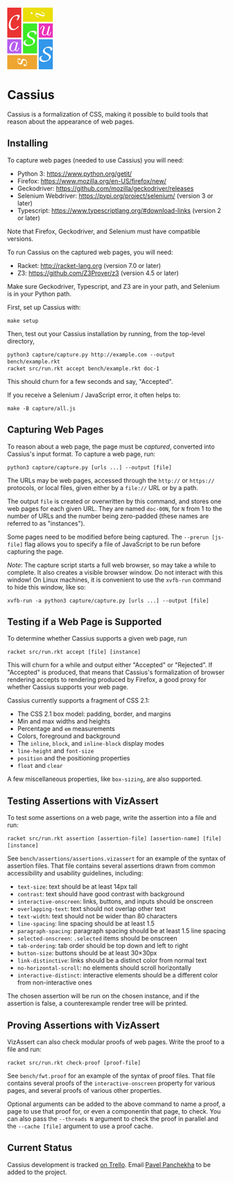 ![Cassius](logo.png)

Cassius
=======

Cassius is a formalization of CSS, making it possible to build tools
that reason about the appearance of web pages.

Installing
----------

To capture web pages (needed to use Cassius) you will need:

- Python 3: <https://www.python.org/getit/>
- Firefox: <https://www.mozilla.org/en-US/firefox/new/>
- Geckodriver: <https://github.com/mozilla/geckodriver/releases>
- Selenium Webdriver: <https://pypi.org/project/selenium/> (version 3 or later)
- Typescript: <https://www.typescriptlang.org/#download-links> (version 2 or later)

Note that Firefox, Geckodriver, and Selenium must have compatible
versions.

To run Cassius on the captured web pages, you will need:

- Racket: <http://racket-lang.org> (version 7.0 or later)
- Z3: <https://github.com/Z3Prover/z3> (version 4.5 or later)

Make sure Geckodriver, Typescript, and Z3 are in your path, and
Selenium is in your Python path.

First, set up Cassius with:

    make setup

Then, test out your Cassius installation by running, from the top-level directory,

    python3 capture/capture.py http://example.com --output bench/example.rkt
    racket src/run.rkt accept bench/example.rkt doc-1

This should churn for a few seconds and say, "Accepted".

If you receive a Selenium / JavaScript error, it often helps to:

    make -B capture/all.js

Capturing Web Pages
-------------------

To reason about a web page, the page must be *captured*, converted
into Cassius's input format. To capture a web page, run:

    python3 capture/capture.py [urls ...] --output [file]

The URLs may be web pages, accessed through the `http://` or
`https://` protocols, or local files, given either by a `file://` URL
or by a path.

The output `file` is created or overwritten by this command, and
stores one web pages for each given URL. They are named `doc-00N`, for
`N` from 1 to the number of URLs and the number being zero-padded
(these names are referred to as "instances").

Some pages need to be modified before being captured. The `--prerun
[js-file]` flag allows you to specify a file of JavaScript to be run
before capturing the page.

*Note*: The capture script starts a full web browser, so may take a
while to complete. It also creates a visible browser window. Do not
interact with this window! On Linux machines, it is convenient to use
the `xvfb-run` command to hide this window, like so:

    xvfb-run -a python3 capture/capture.py [urls ...] --output [file]

Testing if a Web Page is Supported
----------------------------------

To determine whether Cassius supports a given web page, run

    racket src/run.rkt accept [file] [instance]

This will churn for a while and output either "Accepted" or
"Rejected". If "Accepted" is produced, that means that Cassius's
formalization of browser rendering accepts to rendering produced by
Firefox, a good proxy for whether Cassius supports your web page.

Cassius currently supports a fragment of CSS 2.1:

+ The CSS 2.1 box model: padding, border, and margins
+ Min and max widths and heights
+ Percentage and `em` measurements
+ Colors, foreground and background
+ The `inline`, `block`, and `inline-block` display modes
+ `line-height` and `font-size`
+ `position` and the positioning properties
+ `float` and `clear`

A few miscellaneous properties, like `box-sizing`, are also supported.

Testing Assertions with VizAssert
---------------------------------

To test some assertions on a web page, write the assertion into a
file and run:

    racket src/run.rkt assertion [assertion-file] [assertion-name] [file] [instance]

See `bench/assertions/assertions.vizassert` for an example of the
syntax of assertion files. That file contains several assertions drawn
from common accessibility and usability guidelines, including:

- `text-size`: text should be at least 14px tall
- `contrast`: text should have good contrast with background
- `interactive-onscreen`: links, buttons, and inputs should be onscreen
- `overlapping-text`: text should not overlap other text
- `text-width`: text should not be wider than 80 characters
- `line-spacing`: line spacing should be at least 1.5
- `paragraph-spacing`: paragraph spacing should be at least 1.5 line spacing
- `selected-onscreen`: `.selected` items should be onscreen
- `tab-ordering`: tab order should be top down and left to right
- `button-size`: buttons should be at least 30×30px
- `link-distinctive`: links should be a distinct color from normal text
- `no-horizontal-scroll`: no elements should scroll horizontally
- `interactive-distinct`: interactive elements should be a different
  color from non-interactive ones

The chosen assertion will be run on the chosen instance, and if the
assertion is false, a counterexample render tree will be printed.

Proving Assertions with VizAssert
---------------------------------

VizAssert can also check modular proofs of web pages. Write the proof
to a file and run:

    racket src/run.rkt check-proof [proof-file]

See `bench/fwt.proof` for an example of the syntax of proof files.
That file contains several proofs of the `interactive-onscreen`
property for various pages, and several proofs of various other
properties.

Optional arguments can be added to the above command to name a proof,
a page to use that proof for, or even a componentin that page, to
check. You can also pass the `--threads N` argument to check the proof
in parallel and the `--cache [file]` argument to use a proof cache.

Current Status
--------------

Cassius development is tracked
[on Trello](https://trello.com/b/ylAVgJh3/cassius). Email
[Pavel Panchekha](mailto:me@pavpanchekha.com) to be added to the
project.
